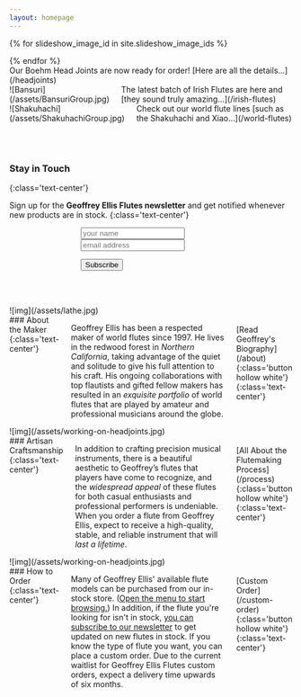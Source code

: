 ```yaml
---
layout: homepage
---
```


<div class="no-para-margin fade-on-load" markdown="1">

<div class="slideshow-container">

<div id="cycler">
{% for slideshow_image_id in site.slideshow_image_ids %}
  <figure {% if forloop.index0 == 0 %}class="base" {% endif %}style="background-image:url({{ slideshow_image_id | cloudinary_url:'w_2048,h_4000,c_limit,a_exif,q_75' }})"></figure>
{% endfor %}
</div>

</div>

<!-- ![Boehm Head Joints](/assets/MixedHeadjoints.jpg) -->
</div>

<div class="blue-tag static fade-on-load" markdown="1">
Our Boehm Head Joints are now ready for order! [Here are all the details…](/headjoints)
</div>

<div class="row no-para-margin fade-on-load">
  <div class="columns medium-6 no-padding" markdown="1">
![Bansuri](/assets/BansuriGroup.jpg)
<div class="blue-tag static" markdown="1">
The latest batch of Irish Flutes are here and [they sound truly amazing…](/irish-flutes)
</div>
  </div>
  <div class="columns medium-6 no-padding" markdown="1">
![Shakuhachi](/assets/ShakuhachiGroup.jpg)
<div class="blue-tag static" markdown="1">
Check out our world flute lines [such as the Shakuhachi and Xiao…](/world-flutes)
</div>
  </div>
</div>

<br/><br/>

### Stay in Touch
{:class='text-center'}

Sign up for the <strong>Geoffrey Ellis Flutes newsletter</strong> and get notified whenever new products are in stock.
{:class='text-center'}

<form style="max-width:250px;margin: 0 auto" action="https://www.createsend.com/t/subscribeerror?description=" method="post" data-id="5B5E7037DA78A748374AD499497E309E63343B84B65325393DB5D4503F8C8F42CC792579B0261F03C50F43F2A1B8B874C7542608F5804CB14BB4A41EBEF25097">

  <input name="cm-name" type="text" placeholder="your name" />
  <input name="cm-pdthjd-pdthjd" type="email" placeholder="email address" />

  <p class="text-center"><input type="submit" class="button" value="Subscribe" /></p>
</form>

<br/><br/>

<div class="blue row"><div class="right-col-background"></div>
  <div class="columns medium-6 no-padding no-para-margin pull-right" markdown="1">
![img](/assets/lathe.jpg)
  </div>
  <div class="columns medium-6 top-padding max-text with-left-space" markdown="1">
### About the Maker
{:class='text-center'}

Geoffrey Ellis has been a respected maker of world flutes since 1997. He lives in the redwood forest in _Northern California_, taking advantage of the quiet and solitude to give his full attention to his craft. His ongoing collaborations with top flautists and gifted fellow makers has resulted in an _exquisite portfolio_ of world flutes that are played by amateur and professional musicians around the globe.

<br/>
[Read Geoffrey's Biography](/about){:class='button hollow white'}
{:class='text-center'}
  </div>
</div>

<div class="amber row"><div class="left-col-background"></div>
  <div class="columns medium-6 no-padding no-para-margin" markdown="1">
![img](/assets/working-on-headjoints.jpg)
  </div>
  <div class="columns medium-6 top-padding max-text with-right-space" markdown="1">
### Artisan Craftsmanship
{:class='text-center'}

In addition to crafting precision musical instruments, there is a beautiful aesthetic to Geoffrey’s flutes that players have come to recognize, and the _widespread appeal_ of these flutes for both casual enthusiasts and professional performers is undeniable.  When you order a flute from Geoffrey Ellis, expect to receive a high-quality, stable, and reliable instrument that will _last a lifetime_.

<br/>
[All About the Flutemaking Process](/process){:class='button hollow white'}
{:class='text-center'}
  </div>
</div>

<div class="blue row"><div class="right-col-background"></div>
  <div class="columns medium-6 no-padding no-para-margin pull-right" markdown="1">
![img](/assets/working-on-headjoints.jpg)
  </div>
  <div class="columns medium-6 top-padding max-text with-left-space" markdown="1">
### How to Order
{:class='text-center'}

Many of Geoffrey Ellis' available flute models can be purchased from our in-stock store. (<a href="#" onclick="document.querySelector('nav#menu > a').click();return false">Open the menu to start browsing.</a>) In addition, if the flute you're looking for isn't in stock, <a href="#">you can subscribe to our newsletter</a> to get updated on new flutes in stock. If you know the type of flute you want, you can place a custom order. Due to the current waitlist for Geoffrey Ellis Flutes custom orders, expect a delivery time upwards of six months.

<br/>
[Custom Order](/custom-order){:class='button hollow white'}
{:class='text-center'}
  </div>
</div>

<script type="text/javascript">
function cycleImages(){
      var $active = $('#cycler .active');
      var $next = ($active.next().not('.base').length > 0) ? $active.next().not('.base') : $('#cycler figure').not('.base').first();
      $next.css('z-index',2);//move the next image up the pile
      $active.fadeOut(1500,function(){//fade out the top image
	      $active.css('z-index',1).show().removeClass('active');//reset the z-index and unhide the image
          $next.css('z-index',3).addClass('active');//make the next image the top one
      });
    }

$(document).ready(function(){
$('#cycler figure.base').clone().prependTo('#cycler');
$('#cycler figure.base').last().removeClass('base').addClass('active');
$('#cycler figure').show();
// run every 6s
setInterval('cycleImages()', 6000);
})</script>
